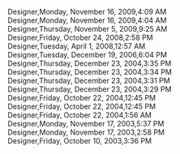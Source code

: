﻿Designer,Monday, November 16, 2009,4:09 AM  Designer,Monday, November 16, 2009,4:04 AM  Designer,Thursday, November 5, 2009,9:25 AM  Designer,Friday, October 24, 2008,2:58 PM  Designer,Tuesday, April 1, 2008,12:57 AM  Designer,Tuesday, December 19, 2006,6:04 PM  Designer,Thursday, December 23, 2004,3:35 PM  Designer,Thursday, December 23, 2004,3:34 PM  Designer,Thursday, December 23, 2004,3:31 PM  Designer,Thursday, December 23, 2004,3:29 PM  Designer,Friday, October 22, 2004,12:45 PM  Designer,Friday, October 22, 2004,12:45 PM  Designer,Friday, October 22, 2004,1:56 AM  Designer,Monday, November 17, 2003,5:37 PM  Designer,Monday, November 17, 2003,2:58 PM  Designer,Friday, October 10, 2003,3:36 PM
